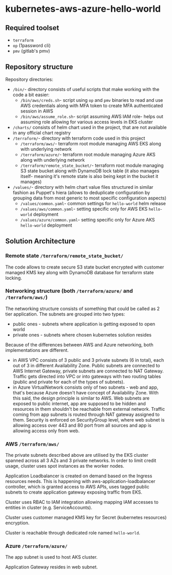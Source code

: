 # kubernetes-aws-azure-hello-world

## Required toolset

* `terraform`
* `op` (1password cli)
* `pmv` (gitlab's pmv)

## Repository structure

Repository directories:

* `/bin/`- directory consists of useful scripts that make working with the code a bit easier:
  * `/bin/aws/creds.sh`- script using `op` and `pmv` binaries to read and use AWS credentials along with MFA token to create MFA authenticated session in AWS
  * `/bin/aws/assume_role.sh`- script assuming AWS IAM role- helps out assuming role allowing for various access levels in EKS cluster
* `/charts/` consists of helm chart used in the project, that are not available in any official chart registry
* `/terraform/`- directory with terraform code used in this project
  * `/terraform/aws/`- terraform root module managing AWS EKS along with underlying network
  * `/terraform/azure/`- terraform root module managing Azure AKS along with underlying network
  * `/terraform/remote_state_bucket/`- terraform root module managing S3 state bucket along with DynamoDB lock table (it also manages itself- meaning it's remote state is also being kept in the bucket it manages)
* `/values/`- directory with helm chart value files structured in similar fashion as Puppet's hiera (allows to deduplicate configuration by grouping data from most generic to most specific configuration aspects)
  * `/values/common.yaml`- common settings for `hello-world` helm release
  * `/values/aws/common.yaml`- setting specific only for AWS EKS `hello-world` deployment
  * `/values/azure/common.yaml`- setting specific only for Azure AKS `hello-world` deployment

## Solution Architecture

### Remote state `/terraform/remote_state_bucket/`

The code allows to create secure S3 state bucket encrypted with customer managed KMS key along with DynamoDB database for terraform state locking.

### Networking structure (both `/terraform/azure/` and `/terraform/aws/`)

The networking structure consists of something that could be called as 2 tier application. The subnets are grouped into two types:

* public ones - subnets where application is getting exposed to open world
* private ones - subnets where chosen kubernetes solution resides

Because of the differences between AWS and Azure networking, both implementations are different.

* in AWS VPC consists of 3 public and 3 private subnets (6 in total), each out of 3 in different Availability Zone. Public subnets are connected to AWS Internet Gateway, private subnets are connected to NAT Gateway. Traffic gets directed into VPC or into gateways with two routing tables (public and private for each of the types of subnets).
* in Azure VirtualNetwork consists only of two subnets - web and app, that's because Azure doesn't have concept of Availability Zone. With this said, the design principle is similar to AWS. Web subnets are exposed to public internet, app are supposed to be hidden and resources in them shouldn't be reachable from external network. Traffic coming from app subnets is routed through NAT gateway assigned to them. Security is enforced on SecurityGroup level, where web subnet is allowing access over 443 and 80 port from all sources and app is allowing access only from web.

### AWS `/terraform/aws/`

The private subnets described above are utilised by the EKS cluster spanned across all 3 AZs and 3 private networks. In order to limit credit usage, cluster uses spot instances as the worker nodes.

Application Loadbalancer is created on demand based on the Ingress resources needs. This is happening with aws-application-loadbalancer controller, which is granted access to AWS APIs, uses tagged public subnets to create application gateway exposing traffic from EKS.

Cluster uses RBAC to IAM integration allowing mapping IAM accesses to entities in cluster (e.g. ServiceAccounts).

Cluster uses customer managed KMS key for Secret (kubernetes resources) encryption.

Cluster is reachable through dedicated role named `hello-world`.

### Azure `/terraform/azure/`

The app subnet is used to host AKS cluster.

Application Gateway resides in web subnet.
